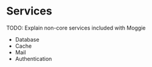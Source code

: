 # Services

<warning>
TODO: Explain non-core services included with Moggie
</warning>

- Database
- Cache
- Mail
- Authentication
